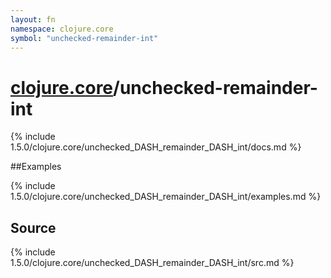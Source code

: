 ```yaml
---
layout: fn
namespace: clojure.core
symbol: "unchecked-remainder-int"
---
```


# [clojure.core](../)/unchecked-remainder-int

{% include 1.5.0/clojure.core/unchecked_DASH_remainder_DASH_int/docs.md %}

##Examples

{% include 1.5.0/clojure.core/unchecked_DASH_remainder_DASH_int/examples.md %}
## Source
{% include 1.5.0/clojure.core/unchecked_DASH_remainder_DASH_int/src.md %}

